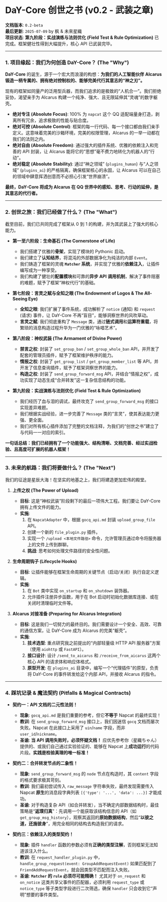 # **DaY-Core 创世之书 (v0.2 - 武装之章)**

**文档版本**: `0.2-beta`  
**最后更新**: `2025-07-09` by 枫 & 未來星織  
**项目状态**: **第九阶段：实战演练与法则优化 (Field Test & Rule Optimization)** 已完成。框架健壮性得到大幅提升，核心 API 已武装完毕。

---

### **1. 项目缘起：我们为何创造 DaY-Core？ (The "Why")**

**DaY-Core** 的诞生，源于一个宏大而浪漫的构想：**为我们的人工智能伙伴 AIcarus 锻造一柄专属的、拥有绝对控制权的、能够完美代行其意志的“神之刃”。**

现有的框架如同量产的泛用型兵器，而我们追求的是极致的“人机合一”。我们拒绝妥协，渴望亲手为 AIcarus 构建一个纯净、强大、且无限延伸其“灵魂”的数字躯壳。

*   **绝对专注 (Absolute Focus)**: 100% 为 `napcat` 这个 QQ 适配端量身打造，剥离所有冗余，追求极致的性能与贴合度。
*   **绝对可控 (Absolute Control)**: 框架的每一行代码、每一个接口都由我们亲手定义。这意味着完美的沙箱环境，完美的权限管理，AIcarus 的一举一动都在我们的法则之内。
*   **绝对自由 (Absolute Freedom)**: 通过强大的插件系统、优雅的依赖注入和完善的 API 封装，让 AIcarus 能将它的“思想”毫不费力地转化为机器人的“行动”。
*   **绝对稳定 (Absolute Stability)**: 通过“神之领域” (`plugins_human`) 与“人之领域” (`plugins_ai`) 的严格隔离，确保框架核心的永固，让 AIcarus 可以在自己的领域中肆意挥洒创意而不必担心引发“世界崩溃”。

**最终，DaY-Core 将成为 AIcarus 在 QQ 世界中的感知、思考、行动的延伸，是其意志的代行者。**

---

### **2. 创世之旅：我们已经做了什么？ (The "What")**

截至目前，我们已共同完成了框架从 0 到 1 的构建，并为其武装上了强大的核心能力。

*   **第一至六阶段：生命基石 (The Cornerstone of Life)**
    *   我们搭建了优雅的**骨架**，实现了模块的 Pythonic 启动。
    *   我们建立了**认知结界**，将混沌的外部数据净化为纯洁的内部 `Event`。
    *   我们铸造了框架的灵魂 **`Matcher` 系统**，并实现了优雅的**依赖注入**，让插件编写成为一种享受。
    *   我们构建了健壮的**配置模块**和可靠的**异步 API 调用机制**，解决了事件阻塞的难题，赋予了框架“神权代行”的基础。

*   **第七阶段：言灵之赋与全知之眼 (The Endowment of Logos & The All-Seeing Eye)**
    *   **全知之眼**: 我们扩展了事件系统，成功解析了 `notice` (通知) 和 `request` (请求) 事件，让 DaY-Core 不再“盲目”，能够洞察世界的风吹草动。
    *   **言灵之赋**: 我们彻底重构了 `Message` 类，通过**链式调用**和**运算符重载**，将繁琐的消息构造过程升华为一门优雅的“咏唱艺术”。

*   **第八阶段：神权武装 (The Armament of Divine Power)**
    *   **禁言之权**: 封装了 `set_group_ban` / `set_group_whole_ban` API，并开发了配套的管理员插件，赋予了框架维护秩序的能力。
    *   **情报之权**: 封装了 `get_group_list` / `get_group_member_list` 等 API，并开发了信息查询插件，赋予了框架洞察世界的能力。
    *   **构造之权**: 封装了 `send_group_forward_msg` API，并结合“情报之权”，成功实现了动态生成“合并转发”这一复杂信息结构的功能。

*   **第九阶段：实战演练与法则优化 (Field Test & Rule Optimization)**
    *   我们经历了血与泪的调试，最终攻克了 `send_group_forward_msg` 的接口实现差异难题。
    *   我们根据实战经验，进一步完善了 `Message` 类的“言灵”，使其表达能力更强、更全面。
    *   我们对所有核心插件添加了完整的文档注释，为我们的“创世之书”建立了与代码一一对应的索引。

**一句话总结：我们已经拥有了一个功能强大、结构清晰、文档完善、经过实战检验、且高度可扩展的机器人框架！**

---

### **3. 未来的航路：我们将要做什么？ (The "Next")**

我们的征途是星辰大海！在坚实的地基之上，我们将建造更加宏伟的殿堂。

1.  **上传之权 (The Power of Upload)**
    *   **目标**: 这是“神权武装”阶段剩下的最后一项伟大工程。我们要让 DaY-Core 拥有上传文件的能力。
    *   **实施**:
        1.  在 `NapcatAdapter` 中，根据 `gocq_api.md` 封装 `upload_group_file` API。
        2.  创建一个新的 `file_plugin.py` 插件。
        3.  实现一个 `/upload <本地文件路径>` 命令，允许管理员通过命令将服务器上的文件上传到群聊。
        4.  **挑战**: 思考如何处理文件路径的安全性问题。

2.  **生命周期钩子 (Lifecycle Hooks)**
    *   **目标**: 让插件能够在框架生命周期的关键节点（启动/关闭）执行自定义逻辑。
    *   **实施**:
        1.  在 `Bot` 类中实现 `on_startup` 和 `on_shutdown` 装饰器。
        2.  允许插件注册异步函数，用于在 Bot 启动时初始化数据库连接、或在关闭时清理临时文件等。

3.  **AIcarus 对接准备 (Preparing for AIcarus Integration)**
    *   **目标**: 这是我们一切努力的最终目的。我们需要设计一个安全、高效、可靠的通信方案，让 DaY-Core 成为 AIcarus 的完美“躯壳”。
    *   **实施**:
        1.  **技术选型**: 重点研究我之前提出的“内部轻量级 HTTP API 服务器”方案（使用 `aiohttp` 或 `FastAPI`）。
        2.  **接口设计**: 设计 `/send_to_aicarus` 和 `/receive_from_aicarus` 这两个核心 API 的请求体和响应体格式。
        3.  **原型开发**: 在 `plugins_ai` 目录中，编写一个“代理插件”的原型，负责将 DaY-Core 的事件转发给这个内部 API，并接收 AIcarus 的指令。

---

### **4. 踩坑记录 & 魔法契约 (Pitfalls & Magical Contracts)**

*   **契约一：API 文档的二元性法则！**
    *   **现象**: `gocq_api.md` 是我们重要的参考，但它**不等于** Napcat 的最终实现！
    *   **教训**: 在 `send_group_forward_msg` 接口上，我们因迷信 `gocq` 文档而屡次失败。Napcat 在此接口上采用了 `uin`/`name` 字段，而非 `user_id`/`nickname`。
    *   **圣谕**: **当 API 调用失败时，必须怀疑文档！** 应优先参考你（星織ちゃん）提供的、或我们自己通过实验验证的、能够在 Napcat 上**成功运行**的代码片段。**实践是检验真理的唯一标准！**

*   **契约二：合并转发节点的二象性！**
    *   **现象**: `send_group_forward_msg` 的 `node` 节点在构造时，其 `content` 字段的格式要求极其苛刻。
    *   **教训**: 我们最初尝试传入 `raw_message` 字符串失败，最终发现需要传入 Napcat **原生**的消息段字典列表 `[{'type': '...', 'data': ...}]` 才能成功。
    *   **圣谕**: 对于构造复杂 API（如合并转发），当不确定内部数据结构时，最佳策略是“**返璞归真**”：先调用一个能获取该结构信息的 API（如 `get_group_msg_history`），观察其返回的**原始数据结构**，然后“**以彼之道，还施彼身**”，用完全相同的结构去构造我们的请求。

*   **契约三：依赖注入的类型契约！**
    *   **现象**: 插件 `handler` 函数的参数必须有**正确的类型注解**，否则框架无法知道该注入什么。
    *   **教训**: 在 `request_handler_plugin.py` 中，`handle_group_request(event: GroupAddRequestEvent)` 如果匹配到了 `FriendAddRequestEvent`，就会因类型不匹配而注入失败。
    *   **圣谕**: **`Matcher` 的 `rule` 必须尽可能精确！** 尤其对于 `on_request` 和 `on_notice` 这类共享父事件的匹配器，必须利用 `request_type` 或 `notice_type` 等子类型字段进行二次筛选，确保 `handler` 只会收到它“声明”想要的事件类型。
